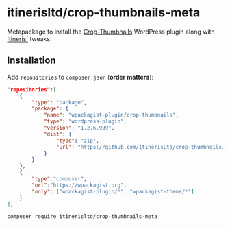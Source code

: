 # itinerisltd/crop-thumbnails-meta

Metapackage to install the [Crop-Thumbnails](https://wordpress.org/plugins/crop-thumbnails/) WordPress plugin along with [Itineris'](https://www.itineris.co.uk/) tweaks.

## Installation

Add `repositories` to `composer.json` (**order matters**):

```json
"repositories":[
    {
        "type": "package",
        "package": {
            "name": "wpackagist-plugin/crop-thumbnails",
            "type": "wordpress-plugin",
            "version": "1.2.6.999",
            "dist": {
                "type": "zip",
                "url": "https://github.com/ItinerisLtd/crop-thumbnails/archive/1.2.6.999.zip"
            }
        }
    },
    {
        "type":"composer",
        "url":"https://wpackagist.org",
        "only": ["wpackagist-plugin/*", "wpackagist-theme/*"]
    }
],
```

```bash
composer require itinerisltd/crop-thumbnails-meta
```
